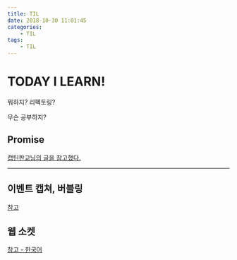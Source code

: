 ```yaml
---
title: TIL
date: 2018-10-30 11:01:45
categories:
    - TIL
tags:
    - TIL
---
```


# TODAY I LEARN!

뭐하지?
리펙토링?

무슨 공부하지?

## Promise

[캡틴판교님의 글을 참고했다.](https://joshua1988.github.io/web-development/javascript/promise-for-beginners/)

---

## 이벤트 캡쳐, 버블링

[참고](https://joshua1988.github.io/web-development/javascript/event-propagation-delegation/)

## 웹 소켓

[참고 - 한국어](https://engineering.huiseoul.com/%EC%9E%90%EB%B0%94%EC%8A%A4%ED%81%AC%EB%A6%BD%ED%8A%B8%EB%8A%94-%EC%96%B4%EB%96%BB%EA%B2%8C-%EC%9E%91%EB%8F%99%ED%95%98%EB%8A%94%EA%B0%80-%EC%9B%B9%EC%86%8C%EC%BC%93-%EB%B0%8F-http-2-sse-1ccde9f9dc51)
